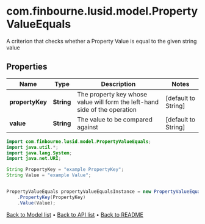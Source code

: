 # com.finbourne.lusid.model.PropertyValueEquals
A criterion that checks whether a Property Value is equal to the given string value

## Properties

Name | Type | Description | Notes
------------ | ------------- | ------------- | -------------
**propertyKey** | **String** | The property key whose value will form the left-hand side of the operation | [default to String]
**value** | **String** | The value to be compared against | [default to String]

```java
import com.finbourne.lusid.model.PropertyValueEquals;
import java.util.*;
import java.lang.System;
import java.net.URI;

String PropertyKey = "example PropertyKey";
String Value = "example Value";


PropertyValueEquals propertyValueEqualsInstance = new PropertyValueEquals()
    .PropertyKey(PropertyKey)
    .Value(Value);
```


[Back to Model list](../README.md#documentation-for-models) &#8226; [Back to API list](../README.md#documentation-for-api-endpoints) &#8226; [Back to README](../README.md)
